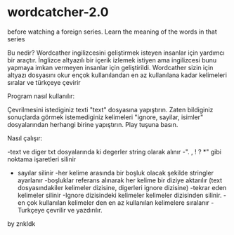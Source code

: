 # wordcatcher-2.0
 before watching a foreign series. Learn the meaning of the words in that series
 
 
Bu nedir?
Wordcather ingilizcesini geliştirmek isteyen insanlar için yardımcı bir araçtır.
İnglizce altyazılı bir içerik izlemek istiyen ama ingilizcesi bunu yapmaya imkan vermeyen insanlar için geliştirildi.
Wordcather sizin için altyazı dosyasını okur ençok kullanılandan en az kullanılana kadar kelimeleri sıralar ve türkçeye çevirir

Program nasıl kullanılır:

Çevrilmesini istediginiz texti "text" dosyasına yapıştırın.
Zaten bildiginiz sonuçlarda görmek istemediginiz kelimeleri "ignore, sayilar, isimler" dosyalarından herhangi birine yapıştırın.
Play tuşuna basın.

Nasıl çalışır:

-text ve diger txt dosyalarında ki degerler string olarak alınır
-". , ! ? *" gibi noktama işaretleri silinir
- sayılar silinir
-her kelime arasında bir boşluk olacak şekilde stringler ayarlanır
-boşluklar referans alınarak her kelime bir diziye aktarılır (text dosyasındakiler kelimeler dizisine, digerleri ignore dizisine)
-tekrar eden kelimeler silinir
-Ignore dizisindeki kelimeler kelimeler dizisinden silinir.
-en çok kullanılan kelimeler den en az kullanılan kelimelere sıralanır
-Turkçeye çevrilir ve yazdırılır.



by znkldk
